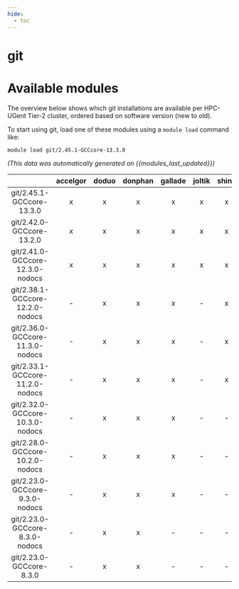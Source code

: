 ```yaml
---
hide:
  - toc
---
```


git
===

# Available modules


The overview below shows which git installations are available per HPC-UGent Tier-2 cluster, ordered based on software version (new to old).

To start using git, load one of these modules using a `module load` command like:

```shell
module load git/2.45.1-GCCcore-13.3.0
```

*(This data was automatically generated on {{modules_last_updated}})*  

| |accelgor|doduo|donphan|gallade|joltik|shinx|
| :---: | :---: | :---: | :---: | :---: | :---: | :---: |
|git/2.45.1-GCCcore-13.3.0|x|x|x|x|x|x|
|git/2.42.0-GCCcore-13.2.0|x|x|x|x|x|x|
|git/2.41.0-GCCcore-12.3.0-nodocs|x|x|x|x|x|x|
|git/2.38.1-GCCcore-12.2.0-nodocs|-|x|x|x|-|x|
|git/2.36.0-GCCcore-11.3.0-nodocs|-|x|x|x|-|x|
|git/2.33.1-GCCcore-11.2.0-nodocs|-|x|x|x|-|x|
|git/2.32.0-GCCcore-10.3.0-nodocs|-|x|x|x|-|-|
|git/2.28.0-GCCcore-10.2.0-nodocs|-|x|x|x|-|-|
|git/2.23.0-GCCcore-9.3.0-nodocs|-|x|x|x|-|-|
|git/2.23.0-GCCcore-8.3.0-nodocs|-|x|x|-|-|-|
|git/2.23.0-GCCcore-8.3.0|-|x|x|-|-|-|
